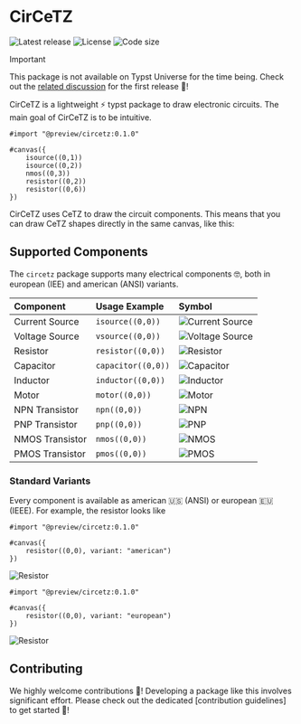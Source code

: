# CirCeTZ

![Latest release](https://img.shields.io/github/v/release/l0uisgrange/circetz?include_prereleases&style=flat-square&logo=typst&color=%23239dad)
![License](https://img.shields.io/github/license/l0uisgrange/circetz?style=flat-square)
![Code size](https://img.shields.io/github/languages/code-size/l0uisgrange/circetz?style=flat-square)

> [!IMPORTANT]
> This package is not available on Typst Universe for the time being. Check out the [related discussion](https://github.com/l0uisgrange/circetz/discussions/2) for the first release 🌟!

CirCeTZ is a lightweight ⚡️ typst package to draw electronic circuits. The main goal of CirCeTZ is to be intuitive.

```typst
#import "@preview/circetz:0.1.0"

#canvas({
    isource((0,1))
    isource((0,2))
    nmos((0,3))
    resistor((0,2))
    resistor((0,6))
})
```

CirCeTZ uses CeTZ to draw the circuit components. This means that you can draw CeTZ shapes directly in the same canvas, like this:

## Supported Components

The `circetz` package supports many electrical components 🤓, both in european (IEE) and american (ANSI) variants.

| Component       | Usage Example      | Symbol                                |
|:----------------|:-------------------|:--------------------------------------|
| Current Source  | `isource((0,0))`   | ![Current Source](assets/isource.png) |
| Voltage Source  | `vsource((0,0))`   | ![Voltage Source](assets/vsource.png) |
| Resistor        | `resistor((0,0))`  | ![Resistor](assets/resistor.png)      |
| Capacitor       | `capacitor((0,0))` | ![Capacitor](assets/resistor.png)     |
| Inductor        | `inductor((0,0))`  | ![Inductor](assets/inductor.png)      |
| Motor           | `motor((0,0))`     | ![Motor](assets/inductor.png)         |
| NPN Transistor  | `npn((0,0))`       | ![NPN](assets/nmos.png)               |
| PNP Transistor  | `pnp((0,0))`       | ![PNP](assets/pmos.png)               |
| NMOS Transistor | `nmos((0,0))`      | ![NMOS](assets/nmos.png)              |
| PMOS Transistor | `pmos((0,0))`      | ![PMOS](assets/pmos.png)              |

### Standard Variants

Every component is available as american 🇺🇸 (ANSI) or european 🇪🇺 (IEEE). For example, the resistor looks like

```typst
#import "@preview/circetz:0.1.0"

#canvas({
    resistor((0,0), variant: "american")
})
```

![Resistor](assets/resistor.png)

```typst
#import "@preview/circetz:0.1.0"

#canvas({
    resistor((0,0), variant: "european")
})
```

![Resistor](assets/resistor.png)

## Contributing

We highly welcome contributions 🌱! Developing a package like this involves significant effort. Please check out the dedicated [contribution guidelines] to get started 🤩!
